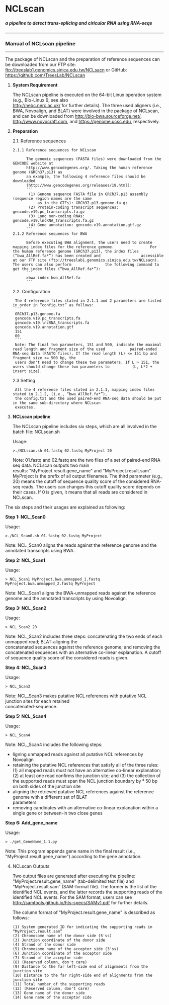 NCLscan
=======
##### a pipeline to detect trans-splicing and ciricular RNA using RNA-seqs
--------------
### Manual of NCLscan pipeline
--------------
The package of NCLscan and the preparation of reference sequences can be downloaded from our FTP site: ftp://treeslab1.genomics.sinica.edu.tw/NCLsacn or GitHub: https://github.com/TreesLab/NCLscan


1. **System Requirement**
  
   The NCLscan pipeline is executed on the 64-bit Linux operation system (e.g., Bio-Linux 6; see also   
   http://nebc.nerc.ac.uk/ for further details). The three used aligners (i.e., BWA, Novoalign, and BLAT)
   were involved in the package of NCLscan, and can be downloaded from http://bio-bwa.sourceforge.net/,    
   http://www.novocraft.com, and https://genome.ucsc.edu, respectively.
 
 
2. **Preparation**

   2.1. Reference sequences
   
       2.1.1 Reference sequences for NCLscan
       
             The genomic sequences (FASTA files) were downloaded from the GENCODE website at  
             http://www.gencodegenes.org/. Taking the human reference genome (GRCh37.p13) as 
             an example, the following 4 reference files should be downloaded  
             (http://www.gencodegenes.org/releases/19.html):
             ```
              (1) Genome sequence FASTA file in GRCh37.p13 assembly (sequence region names are the same 
                  as in the GTFs): GRCh37.p13.genome.fa.gz
              (2) Protein-coding transcript sequences: gencode.v19.pc_transcripts.fa.gz
              (3) Long non-coding RNAs: gencode.v19.lncRNA_transcripts.fa.gz
              (4) Gene annotation: gencode.v19.annotation.gtf.gz
             ```
       2.1.2 Reference sequences for BWA
       
             Before executing BWA alignment, the users need to create mapping index files for the reference genome.                For the human reference genome (GRCh37.p13), the index files (“bwa_AllRef.fa*”) has been created and                  accessible at our FTP site (ftp://treeslab1.genomics.sinica.edu.tw/NCLsacn). The users can also perform               the following command to get the index files (“bwa_AllRef.fa*”):
             ```
             >bwa index bwa_AllRef.fa
             ```
   
   2.2. Configuration 
   
        The 4 reference files stated in 2.1.1 and 2 parameters are listed in order in “config.txt” as follows:
        ```
        GRCh37.p13.genome.fa
        gencode.v19.pc_transcripts.fa
        gencode.v19.lncRNA_transcripts.fa
        gencode.v19.annotation.gtf
        151
        00
        ```
        Note: The final two parameters, 151 and 500, indicate the maximal read length and fragment size of the used           paired-ended RNA-seq data (FASTQ files). If the read length (L) <= 151 bp and fragment size <= 500 bp, the    
        users don't need to change these two parameters. If L > 151, the users should change these two parameters to          (L, L*2 + insert size).

   2.3 Setting
 
        All the 4 reference files stated in 2.1.1, mapping index files stated in 2.1.2, (i.e., “bwa_AllRef.fa*”), 
        the config.txt and the used paired-end RNA-seq data should be put in the same sub-directory where NCLscan   
        executes.
   

3. **NCLscan pipeline**
   
   The NCLscan pipeline includes six steps, which are all involved in the batch file: NCLscan.sh

   Usage:
   ```
   >./NCLscan.sh 01.fastq 02.fastq MyProject 20
   ```
   Note: 01.fastq and 02.fastq are the two files of a set of paired-end RNA-seq data. NCLscan outputs two main  
   results: "MyProject.result.gene_name" and "MyProject.result.sam". MyProject is the prefix of all output filenames.    The third parameter (e.g., 20) means the cutoff of sequence quality score of the considered RNA-seq reads. 
   The users can changes this cutoff quality score depends on their cases. If 0 is given, it means that all reads are    considered in NCLscan.
  

  The six steps and their usages are explained as following:

  **Step 1: NCL_Scan0**
  
   Usage:
   ```
   >./NCL_Scan0.sh 01.fastq 02.fastq MyProject
   ```
   Note: NCL_Scan0 aligns the reads against the reference genome and the annotated transcripts using BWA. 
   
   **Step 2: NCL_Scan1**
   
   Usage:
   ```
   > NCL_Scan1 MyProject.bwa.unmapped_1.fastq MyProject.bwa.unmapped_2.fastq MyProject
   ```
   Note: NCL_Scan1 aligns the BWA-unmapped reads against the reference genome and the annotated transcripts 
   by using Novoalign.
   
   **Step 3: NCL_Scan2**
   
   Usage:
   ```
   > NCL_Scan2 20
   ```
   Note: NCL_Scan2 includes three steps: concatenating the two ends of each unmapped read; BLAT-aligning the  
   concatenated sequences against the reference genome; and removing the concatenated sequences with an 
   alternative co-linear explanation. A cutoff of sequence quality score of the considered reads is given.
   
   **Step 4: NCL_Scan3**

   Usage:
   ```
   > NCL_Scan3
   ```
   Note: NCL_Scan3 makes putative NCL references with putative NCL junction sites for each retained   
   concatenated-sequence.
   
   **Step 5: NCL_Scan4**
   
   Usage:
   ```
   > NCL_Scan4
   ```
   Note: NCL_Scan4 includes the following steps: 
  
   * ligning unmapped reads against all putative NCL references by Novoalign 
   * retaining the putative NCL references that satisfy all of the three rules: (1) all mapped reads must not have
     an alternative co-linear explanation; (2) at least one read confirms the junction site; and (3) the collection
     of the supported reads must span the NCL junction boundary by ³ 50 bp on both sides of the junction site
   * aligning the retrieved putative NCL references against the reference genome with a different set of BLAT     
     parameters  
   * removing candidates with an alternative co-linear explanation within a single gene or between-in two close genes

   
   **Step 6: Add_gene_name**

   Usage:
   ```
   > ./get_GeneName_1.1.py
   ```
   Note: This program appends gene name in the final result (i.e., "MyProject.result.gene_name") according to the
   gene annotation.
   
4. NCLscan Outputs

   Two output files are generated after executing the pipeline: "MyProject.result.gene_name" (tab-delimited text file)    and “MyProject.result.sam” (SAM-format file). The former is the list of the identified NCL events, and the latter     records the supporting reads of the identified NCL events. For the SAM format, users can see    
   http://samtools.github.io/hts-specs/SAMv1.pdf for further details.

   The column format of "MyProject.result.gene_name" is described as follows:
   ```
   (1) System generated ID for indicating the supporting reads in “MyProject.result.sam”
   (2) Chromosome name of the donor side (5'ss) 
   (3) Junction coordinate of the donor side
   (4) Strand of the donor side
   (5) Chromosome name of the acceptor side (3'ss) 
   (6) Junction coordinate of the acceptor side
   (7) Strand of the acceptor side
   (8) (Reserved column, don't care)
   (9) Distance to the far left-side end of alignments from the junction site
   (10) Distance to the far right-side end of alignments from the junction site
   (11) Total number of the supporting reads
   (12) (Reserved column, don't care)
   (13) Gene name of the donor side
   (14) Gene name of the acceptor side
   ```
